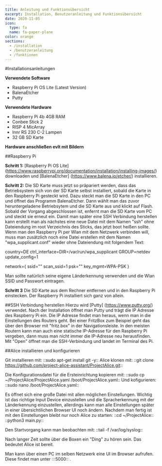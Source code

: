 ```yaml
---
title: Anleitung und Funktionsübersicht
excerpt: Installation, Benutzeranleitung und Funktionsübersicht
date: 2020-11-05
icon:
  type: fa
  name: fa-paper-plane
color: orange
sections:
  - /installation
  - /benutzeranleitung
  - /funktionen
---
```


#Installationsanleitungen

**Verwendete Software**
- Raspberry Pi OS Lite (Latest Version)
- BalenaEtcher
- Putty

**Verwendete Hardware**
- Raspberry Pi 4b 4GB RAM
- Conbee Stick 2
- RISP 4 MicArray
- Innr RS 230 C-2 Lampen
- 32 GB SD Karte

**Hardware anschließen evlt mit Bildern**

##Raspberry Pi

**Schritt 1:**
[Raspberry Pi OS Lite] (https://www.raspberrypi.org/documentation/installation/installing-images/) downloaden und [BalenaEtcher] (https://www.balena.io/etcher/) installieren.

**Schritt 2:**
Die SD Karte muss jetzt so präpariert werden, dass das Betriebsystem sich von der SD Karte selbst installiert, sobald die Karte in den Raspberry Pi gesteckt wird.
Dazu steckt man die SD Karte in den PC und öffnet das Programm BalenaEtcher. Dann wählt man das zuvor heruntergeladene Betriebsytem und die SD Karte aus und klickt auf Flash.
Sobald der Vorgang abgeschlossen ist, enfernt man die SD Karte vom PC und steckt sie erneut ein. Damit man später eine SSH Verbindung herstellen kann erstellt man als nächstes eine neue Datei mit dem Namen "ssh" ohne Dateiendung im root Verzeichnis des Sticks, das jetzt boot heißen sollte.
Wenn man den Raspberry Pi per Wlan mit dem Netzwerk verbinden will, muss man zusätzlich noch eine Datei erstellen mit dem Namen "wpa_supplicant.conf" wieder ohne Dateiendung mit folgendem Text:

country=DE
ctrl_interface=DIR=/var/run/wpa_supplicant GROUP=netdev
update_config=1

network={
    ssid=""
    scan_ssid=1
    psk=""
    key_mgmt=WPA-PSK
} 

Man sollte natürlich seine eigene Länderkennung verwenden und die Wlan SSID und Passwort eintragen.

**Schritt 3**
Die SD Karte aus dem Rechner entfernen und in den Raspberry Pi einstecken. Der Raspberry Pi installiert sich ganz von allein.

##SSH Verbindung herstellen
Hierzu wird [Putty] (https://www.putty.org/) verwendet. Nach der Installation öffnet man Putty und trägt die IP Adresse des Raspberry Pi ein.
Die IP Adresse findet man heraus, wenn man in die Einstellungen des Routers geht. Bei einer FritzBox zum Beispiel geht das über den Browser mit "fritz.box" in der Navigationsleiste.
In den meisten Routern kann man auch eine statische IP-Adresse für den Raspberry Pi vergeben, dann muss man nicht immer die IP-Adresse neu herausfinden. Mit "Open" öffnet man die SSH-Verbindung und landet im Terminal des Pi.

##Alice installieren und konfigurieren

Git installieren mit: ::sudo apt-get install git -y::
Alice klonen mit: ::git clone https://github.com/project-alice-assistant/ProjectAlice.git::

Die Konfigurationsdatei für die Ersteinrichtung kopieren mit: ::sudo cp ~/ProjectAlice/ProjectAlice.yaml /boot/ProjectAlice.yaml::
Und kofigurieren: ::sudo nano /boot/ProjectAlice.yaml::

Es öffnet sich eine große Datei mit allen möglichen Einstellungen. Wichtig ist das richtige Input Device einzustellen und die Spracherkennung mit der Länderkennung einzustellen, allerdings kann man alle Einstellungen später in einer übersichtilichen Browser UI noch ändern.
Nachdem man fertig ist mit den Einstellungen bleibt nur noch Alice zu starten: 
::cd ~/ProjectAlice::
::python3 main.py::

Den Startvorgang kann man beobachten mit: ::tail -f /var/log/syslog::

Nach langer Zeit sollte über die Boxen ein "Ding" zu hören sein. Das bedeutet Alice ist bereit.

Man kann über einen PC im selben Netzwerk eine UI im Browser aufrufen. Diese findet man unter ::<ip>:5000:: .


















